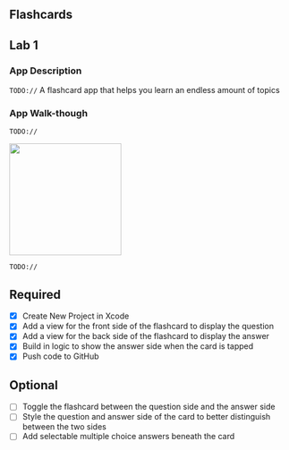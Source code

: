 ## Flashcards

## Lab 1

### App Description
`TODO://` A flashcard app that helps you learn an endless amount of topics

### App Walk-though
`TODO://`

<img src="https://imgur.com/a/4BSwkX3" width=200><br>

`TODO://`

## Required
- [x] Create New Project in Xcode
- [x] Add a view for the front side of the flashcard to display the question
- [x] Add a view for the back side of the flashcard to display the answer
- [x] Build in logic to show the answer side when the card is tapped
- [x] Push code to GitHub
## Optional
- [ ] Toggle the flashcard between the question side and the answer side
- [ ] Style the question and answer side of the card to better distinguish between the two sides
- [ ] Add selectable multiple choice answers beneath the card
